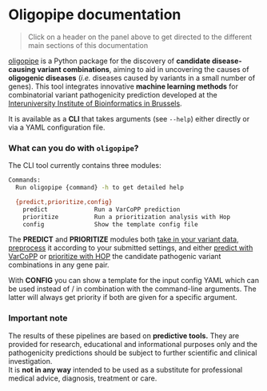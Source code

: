 # Oligopipe documentation

> Click on a header on the panel above to get directed to the different main sections of this documentation

[oligopipe](https://pypi.org/project/oligopipe/) is a Python package for the discovery of **candidate disease-causing variant combinations**, aiming to aid in 
uncovering the causes of **oligogenic diseases** (_i.e._ diseases caused by variants in a small number of genes). 
This tool integrates innovative **machine learning methods** for combinatorial variant pathogenicity prediction developed
at the [Interuniversity Institute of Bioinformatics in Brussels](https://ibsquare.be).

It is available as a **CLI** that takes arguments (see `--help`) either directly or via a YAML configuration file.

### What can you do with `oligopipe`?
The CLI tool currently contains three modules:

```bash
Commands:
  Run oligopipe {command} -h to get detailed help

  {predict,prioritize,config}
    predict             Run a VarCoPP prediction
    prioritize          Run a prioritization analysis with Hop
    config              Show the template config file
```

The **PREDICT** and **PRIORITIZE** modules both [take in your variant data](input.md), 
[preprocess](preprocess.md) it according to your submitted settings, and either [predict with VarCoPP](varcopp.md) 
or [prioritize with HOP](hop.md) the candidate pathogenic variant combinations in any gene pair.

With **CONFIG** you can show a template for the input config YAML which can be used instead of / in combination with 
the command-line arguments. The latter will always get priority if both are given for a specific argument.
  
### Important note
The results of these pipelines are based on **predictive tools.** They are provided for research, 
educational and informational purposes only and the pathogenicity predictions should be subject to further scientific and clinical investigation.  
It is **not in any way** intended to be used as a substitute for professional medical advice, diagnosis, treatment or care.
